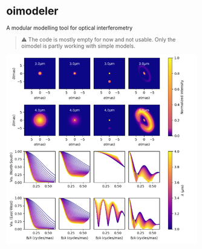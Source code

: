 # oimodeler

A modular modelling tool for optical interferometry

> :warning: The code is mostly empty for now and not usable.
Only the oimodel is partly working with simple models.


![boo](./images/oimodel_test_chromatic.png)
